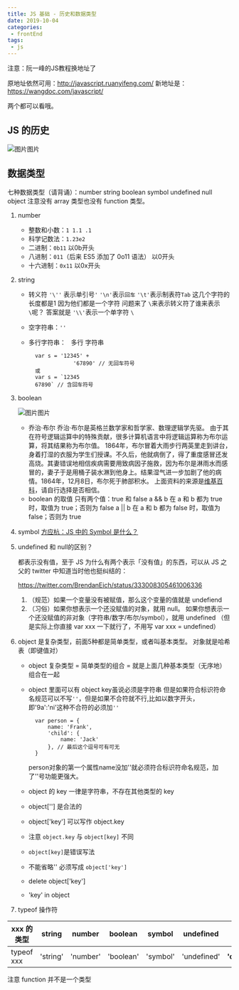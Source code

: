 ```yaml
---
title: JS 基础 - 历史和数据类型
date: 2019-10-04
categories:
 - frontEnd
tags:
 - js
---
```


注意：阮一峰的JS教程换地址了

原地址依然可用：http://javascript.ruanyifeng.com/
新地址是：https://wangdoc.com/javascript/

两个都可以看哦。

## JS 的历史



![图片](https://static.xiedaimala.com/xdml/image/02c5b19d-3b0e-47a8-a93b-301578c0f039/2019-4-8-10-45-40.png)图片



## 数据类型

七种数据类型（请背诵）：number string boolean symbol undefined null object
注意没有 array 类型也没有 function 类型。

1. number

   - 整数和小数：`1 1.1 .1`
   - 科学记数法：`1.23e2`
   - 二进制：`0b11` 以0b开头
   - 八进制：`011`（后来 ES5 添加了 0o11 语法） 以0开头
   - 十六进制：`0x11` 以0x开头

2. string
   - 转义符 `'\''` 表示单引号`'` `'\n'`表示`回车` `'\t'`表示制表符`Tab` 这几个字符的长度都是1 因为他们都是一个字符
     问题来了 `\`来表示转义符了谁来表示`\`呢？ 答案就是 `'\\'`表示一个单字符 ``\``
   - 空字符串：`''`

   - 多行字符串：
     ` `多行
     字符串` `
     
     ```
       var s = '12345' +
                   '67890' // 无回车符号
       或
       var s = `12345
       67890` // 含回车符号
     ```

3. boolean

   ![图片](https://static.xiedaimala.com/xdml/image/02c5b19d-3b0e-47a8-a93b-301578c0f039/2019-4-8-10-46-45.png)图片

   

   - 乔治·布尔
     乔治·布尔是英格兰数学家和哲学家、数理逻辑学先驱。
     由于其在符号逻辑运算中的特殊贡献，很多计算机语言中将逻辑运算称为布尔运算，将其结果称为布尔值。
     1864年，布尔冒着大雨步行两英里走到讲台，身着打湿的衣服为学生们授课。不久后，他就病倒了，得了重度感冒还发高烧。其妻错误地相信疾病需要用致病因子施救，因为布尔是淋雨水而感冒的，妻子于是用桶子装水淋到他身上。结果湿气进一步加剧了他的病情。1864年，12月8日，布尔死于肺部积水。
     上面资料的来源是[维基百科](https://zh.wikipedia.org/wiki/乔治·布尔)，请自行选择是否相信。
   - boolean 的取值
     只有两个值：true 和 false
     a && b 在 a 和 b 都为 true 时，取值为 true；否则为 false
     a || b 在 a 和 b 都为 false 时，取值为 false；否则为 true

4. symbol
   [方应杭：JS 中的 Symbol 是什么？](https://zhuanlan.zhihu.com/p/22652486)

5. undefined 和 null的区别？

   都表示没有值，至于 JS 为什么有两个表示「没有值」的东西，可以从 JS 之父的 twitter 中知道当时他也挺纠结的：

   https://twitter.com/BrendanEich/status/333008305461006336

   1. （规范）如果一个变量没有被赋值，那么这个变量的值就是 undefiend
   2. （习俗）如果你想表示一个还没赋值的对象，就用 null。
      如果你想表示一个还没赋值的非对象（字符串/数字/布尔/symbol），就用 undefined
      （但是实际上你直接 var xxx 一下就行了，不用写 var xxx = undefined）

6. object
   是复杂类型，前面5种都是简单类型，或者叫基本类型。
   对象就是哈希表（即键值对）
 
   - object 复杂类型 = 简单类型的组合 = 就是上面几种基本类型（无序地）组合在一起

   - object 里面可以有 object
     key虽说必须是字符串
     但是如果符合标识符命名规范可以不写`''`，但是如果不合符就不行,比如以数字开头，即'9a':'ni'这种不合符的必须加`''`
     ```
       var person = {
           name: 'Frank', 
           'child': {
               name: 'Jack'
           }, // 最后这个逗号可有可无
       }
     ```
     person对象的第一个属性name没加''就必须符合标识符命名规范，加了''号功能更强大。
     
     
   - object 的 key 一律是字符串，不存在其他类型的 key

   - object[''] 是合法的

   - object['key'] 可以写作 object.key

   - 注意 `object.key` 与 `object[key]` 不同 
   - `object[key]`是错误写法 
   - 不能省略'' 必须写成 `object['key']`

   - delete object['key']

   - 'key' in object

7. typeof 操作符

| xxx 的类型 | string   | number   | boolean   | symbol   | undefined   | null         | object   | function   |
| ---------- | -------- | -------- | --------- | -------- | ----------- | ------------ | -------- | ---------- |
| typeof xxx | 'string' | 'number' | 'boolean' | 'symbol' | 'undefined' | **'object'** | 'object' | 'function' |

注意 function 并不是一个类型
